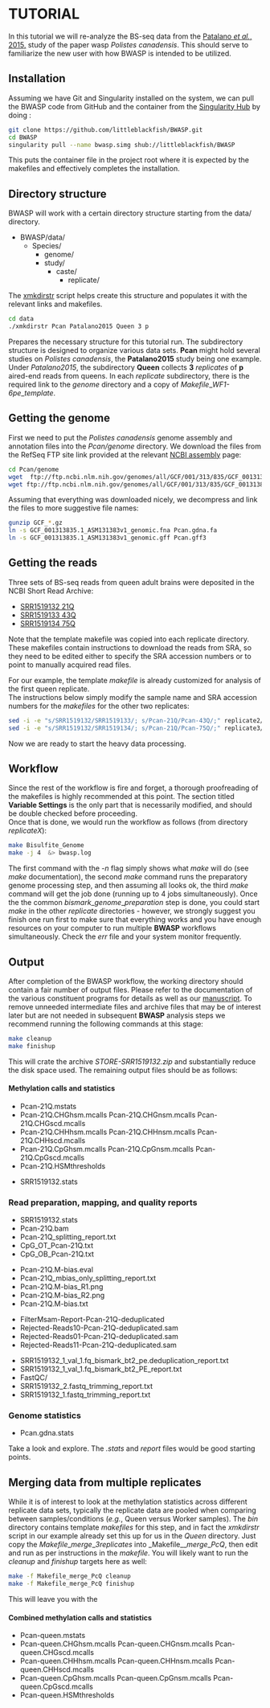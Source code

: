# TUTORIAL

In this tutorial we will re-analyze the BS-seq data from the [Patalano _et al._, 2015,](http://www.ncbi.nlm.nih.gov/pubmed/26483466) study of the paper wasp _Polistes canadensis_.
This should serve to familiarize the new user with how BWASP is intended to be utilized.

## Installation

Assuming we have Git and  Singularity installed on the system, we can pull the BWASP code from GitHub and the container from the
[Singularity Hub](https://www.singularity-hub.org/collections/763) by doing :

```bash
git clone https://github.com/littleblackfish/BWASP.git
cd BWASP
singularity pull --name bwasp.simg shub://littleblackfish/BWASP
```

This puts the container file in the project root where it is expected by the makefiles and effectively completes the installation.

## Directory structure

BWASP will work with a certain directory structure starting from the data/ directory.

  * BWASP/data/
    * Species/
      * genome/
      * study/
        * caste/
          * replicate/

The [xmkdirstr](data/xmkdirstr) script helps create this structure and populates it with the relevant links and makefiles.

```bash
cd data
./xmkdirstr Pcan Patalano2015 Queen 3 p
```
Prepares the necessary structure for this tutorial run.
The subdirectory structure is designed to organize various data sets.  **Pcan** might hold several studies on _Polistes canadensis_, the **Patalano2015** study being one
example.
Under _Patalano2015_, the subdirectory **Queen** collects **3** _replicates_ of **p** aired-end reads from queens.
In each _replicate_ subdirectory, there is the required link to the _genome_ directory and a copy of _Makefile_\__WF1-6pe_\__template_.

## Getting the genome

First we need to put the _Polistes canadensis_ genome assembly and annotation files into the _Pcan/genome_ directory.
We download the files from the RefSeq FTP site link provided at the relevant
[NCBI assembly](http://www.ncbi.nlm.nih.gov/assembly/GCF_001313835.1/) page:

```bash
cd Pcan/genome
wget  ftp://ftp.ncbi.nlm.nih.gov/genomes/all/GCF/001/313/835/GCF_001313835.1_ASM131383v1/GCF_001313835.1_ASM131383v1_genomic.fna.gz
wget ftp://ftp.ncbi.nlm.nih.gov/genomes/all/GCF/001/313/835/GCF_001313835.1_ASM131383v1/GCF_001313835.1_ASM131383v1_genomic.gff.gz
```

Assuming that everything was downloaded nicely, we decompress and link the files to more suggestive file names:

```bash
gunzip GCF_*.gz
ln -s GCF_001313835.1_ASM131383v1_genomic.fna Pcan.gdna.fa
ln -s GCF_001313835.1_ASM131383v1_genomic.gff Pcan.gff3
```

## Getting the reads

Three sets of BS-seq reads from queen adult brains were deposited in the NCBI Short Read Archive:

* [SRR1519132 21Q](http://www.ncbi.nlm.nih.gov/sra/SRX656317)
* [SRR1519133 43Q](http://www.ncbi.nlm.nih.gov/sra/SRX656318)
* [SRR1519134 75Q](http://www.ncbi.nlm.nih.gov/sra/SRX656319)

Note that the template makefile was copied into each replicate directory.
These makefiles contain instructions to download the reads from SRA, so they need to be edited  either to specify the SRA accession numbers or to point to manually acquired read files.

For our example, the template _makefile_ is already customized for analysis of the first queen replicate.  
The instructions below simply modify the sample name and SRA accession numbers for the _makefiles_ for the other two replicates:

```bash
sed -i -e "s/SRR1519132/SRR1519133/; s/Pcan-21Q/Pcan-43Q/;" replicate2/Makefile
sed -i -e "s/SRR1519132/SRR1519134/; s/Pcan-21Q/Pcan-75Q/;" replicate3/Makefile
```

Now we are ready to start the heavy data processing.

## Workflow

Since the rest of the workflow is fire and forget, a thorough proofreading of the makefiles is highly recommended at this point.
The section titled **Variable Settings** is the only part that is necessarily modified, and should be double checked before proceeding.  
Once that is done, we would run the workflow as follows (from directory _replicateX_):

```bash
make Bisulfite_Genome
make -j 4  &> bwasp.log
```

The first command with the _-n_ flag simply shows what _make_ will do (see
_make_ documentation), the second _make_ command runs the preparatory genome
processing step, and then assuming all looks ok, the third _make_
command will get the job done (running up to 4 jobs simultaneously).  Once the
the common _bismark_\__genome_\__preparation_ step is done, you
could start _make_ in the other _replicate_ directories - however, we strongly
suggest you finish one run first to make sure that everything works and you
have enough resources on your computer to run multiple __BWASP__ workflows
simultaneously.  Check the _err_ file and your system monitor frequently.

## Output

After completion of the BWASP workflow, the working directory should contain a
fair number of output files.  Please refer to the documentation of the various
constituent programs for details as well as our
[manuscript](http://brendelgroup.org/research/publications.php).
To remove unneeded intermediate files and archive files that may be of
interest later but are not needed in subsequent __BWASP__ analysis steps
we recommend running the following commands at this stage:

```bash
make cleanup
make finishup
```

This will crate the archive _STORE-SRR1519132.zip_ and substantially reduce
the disk space used.  The remaining output files should be as follows:

#### Methylation calls and statistics
* Pcan-21Q.mstats
* Pcan-21Q.CHGhsm.mcalls Pcan-21Q.CHGnsm.mcalls Pcan-21Q.CHGscd.mcalls
* Pcan-21Q.CHHhsm.mcalls Pcan-21Q.CHHnsm.mcalls Pcan-21Q.CHHscd.mcalls
* Pcan-21Q.CpGhsm.mcalls Pcan-21Q.CpGnsm.mcalls Pcan-21Q.CpGscd.mcalls
* Pcan-21Q.HSMthresholds

<!-- -->

- SRR1519132.stats

### Read preparation, mapping, and quality reports
* SRR1519132.stats
* Pcan-21Q.bam
* Pcan-21Q_splitting_report.txt
* CpG_OT_Pcan-21Q.txt
* CpG_OB_Pcan-21Q.txt

<!-- -->

- Pcan-21Q.M-bias.eval
- Pcan-21Q_mbias_only_splitting_report.txt
- Pcan-21Q.M-bias_R1.png
- Pcan-21Q.M-bias_R2.png
- Pcan-21Q.M-bias.txt

<!-- -->

* FilterMsam-Report-Pcan-21Q-deduplicated
* Rejected-Reads10-Pcan-21Q-deduplicated.sam
* Rejected-Reads01-Pcan-21Q-deduplicated.sam
* Rejected-Reads11-Pcan-21Q-deduplicated.sam

<!-- -->

- SRR1519132_1_val_1.fq_bismark_bt2_pe.deduplication_report.txt
- SRR1519132_1_val_1.fq_bismark_bt2_PE_report.txt
- FastQC/
- SRR1519132_2.fastq_trimming_report.txt
- SRR1519132_1.fastq_trimming_report.txt

### Genome statistics
* Pcan.gdna.stats

Take a look and explore.  The _.stats_ and _report_ files would be good
starting points.


## Merging data from multiple replicates
While it is of interest to look at the methylation statistics across
different replicate data sets, typically the replicate data are pooled when
comparing between samples/conditions (_e.g._, Queen versus Worker samples).
The _bin_ directory contains template _makefiles_ for this step, and in fact
the _xmkdirstr_ script in our example already set this up for us in the
_Queen_ directory.  Just copy the _Makefile_\__merge_\__3replicates_ into
_Makefile\_\__merge_\__PcQ_, then edit and run as per instructions in the
_makefile_.  You will likely want to run the _cleanup_ and _finishup_
targets here as well:

```bash
make -f Makefile_merge_PcQ cleanup
make -f Makefile_merge_PcQ finishup
```

This will leave you with the

#### Combined methylation calls and statistics
* Pcan-queen.mstats
* Pcan-queen.CHGhsm.mcalls Pcan-queen.CHGnsm.mcalls Pcan-queen.CHGscd.mcalls
* Pcan-queen.CHHhsm.mcalls Pcan-queen.CHHnsm.mcalls Pcan-queen.CHHscd.mcalls
* Pcan-queen.CpGhsm.mcalls Pcan-queen.CpGnsm.mcalls Pcan-queen.CpGscd.mcalls
* Pcan-queen.HSMthresholds
